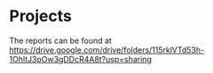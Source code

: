 # Projects
The reports can be found at https://drive.google.com/drive/folders/115rklVTd53h-1OhltJ3pOw3gDDcR4A8t?usp=sharing
